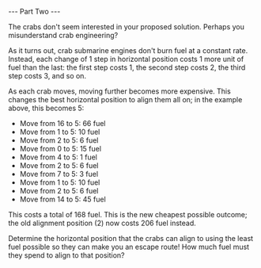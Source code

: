 --- Part Two ---

The crabs don't seem interested in your proposed solution. Perhaps you misunderstand crab engineering?

As it turns out, crab submarine engines don't burn fuel at a constant rate. Instead, each change of 1 step in horizontal position costs 1 more unit of fuel than the last: the first step costs 1, the second step costs 2, the third step costs 3, and so on.

As each crab moves, moving further becomes more expensive. This changes the best horizontal position to align them all on; in the example above, this becomes 5:

  - Move from 16 to 5: 66 fuel
  - Move from 1 to 5: 10 fuel
  - Move from 2 to 5: 6 fuel
  - Move from 0 to 5: 15 fuel
  - Move from 4 to 5: 1 fuel
  - Move from 2 to 5: 6 fuel
  - Move from 7 to 5: 3 fuel
  - Move from 1 to 5: 10 fuel
  - Move from 2 to 5: 6 fuel
  - Move from 14 to 5: 45 fuel

This costs a total of 168 fuel. This is the new cheapest possible outcome; the old alignment position (2) now costs 206 fuel instead.

Determine the horizontal position that the crabs can align to using the least fuel possible so they can make you an escape route! How much fuel must they spend to align to that position?
